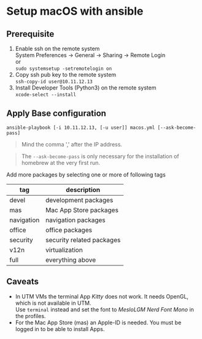 # Setup macOS with ansible

## Prerequisite

1. Enable ssh on the remote system  
   System Preferences -> General -> Sharing -> Remote Login  
   or  
   ```sudo systemsetup -setremotelogin on```
2. Copy ssh pub key to the remote system  
   ``ssh-copy-id user@10.11.12.13``
3. Install Developer Tools (Python3) on the remote system  
   ``xcode-select --install``

## Apply Base configuration

```
ansible-playbook [-i 10.11.12.13, [-u user]] macos.yml [--ask-become-pass]
```
> Mind the comma ',' after the IP address.

> The ``--ask-become-pass`` is only necessary for the installation 
> of homebrew at the very first run.

Add more packages by selecting one or more of following tags

| tag        | description               |
|------------|---------------------------|
| devel      | development packages      |
| mas        | Mac App Store packages    |
| navigation | navigation packages       |
| office     | office packages           |
| security   | security related packages |
| v12n       | virtualization            |
| full       | everything above          |

## Caveats

- In UTM VMs the terminal App _Kitty_ does not work. It needs OpenGL, which is not available in UTM.  
  Use ``terminal`` instead and set the font to _MesloLGM Nerd Font Mono_ in the profiles.
- For the Mac App Store (mas) an Apple-ID is needed. You must be logged in to be able to install Apps.

